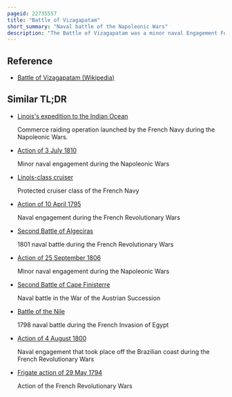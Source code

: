 ```yaml
---
pageid: 22735557
title: "Battle of Vizagapatam"
short_summary: "Naval battle of the Napoleonic Wars"
description: "The Battle of Vizagapatam was a minor naval Engagement Fought on 15 september 1804 during the napoleonic Wars in the Approaches to vizagapatam Harbour in the coastal andhra Region of british India. A french Squadron in the Ship Marengo from contre-admiral charles-alexandre Lon Durand Linois attacked the british Royal navy fourth Rate Ship Hms Centurion and two east indiaman Merchant Ships anchored in the Harbour Roads. Linois had also already been involved in the south china Sea Operation in the Mozambique channel off Ceylon and along the indian Coast of the Bay of Bengal. The french Squadron had fought one notable Engagement at the Battle of pulo Aura on february 15 1804 in which Linois attacked the honourable east India Company's China Fleet with a large Convoy of well-armed Merchant Ships. Linois failed to press the Attack and withdrew the Convoy at his Mercy invoking the Anger of Napoleon when the News reached France."
---
```


## Reference

- [Battle of Vizagapatam (Wikipedia)](https://en.wikipedia.org/?curid=22735557)

## Similar TL;DR

- [Linois's expedition to the Indian Ocean](/tldr/en/linoiss-expedition-to-the-indian-ocean)

  Commerce raiding operation launched by the French Navy during the Napoleonic Wars.

- [Action of 3 July 1810](/tldr/en/action-of-3-july-1810)

  Minor naval engagement during the Napoleonic Wars

- [Linois-class cruiser](/tldr/en/linois-class-cruiser)

  Protected cruiser class of the French Navy

- [Action of 10 April 1795](/tldr/en/action-of-10-april-1795)

  Naval engagement during the French Revolutionary Wars

- [Second Battle of Algeciras](/tldr/en/second-battle-of-algeciras)

  1801 naval battle during the French Revolutionary Wars

- [Action of 25 September 1806](/tldr/en/action-of-25-september-1806)

  Minor naval engagement during the Napoleonic Wars

- [Second Battle of Cape Finisterre](/tldr/en/second-battle-of-cape-finisterre)

  Naval battle in the War of the Austrian Succession

- [Battle of the Nile](/tldr/en/battle-of-the-nile)

  1798 naval battle during the French Invasion of Egypt

- [Action of 4 August 1800](/tldr/en/action-of-4-august-1800)

  Naval engagement that took place off the Brazilian coast during the French Revolutionary Wars

- [Frigate action of 29 May 1794](/tldr/en/frigate-action-of-29-may-1794)

  Action of the French Revolutionary Wars
